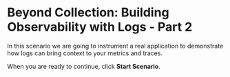 # Beyond Collection: Building Observability with Logs - Part 2

In this scenario we are going to instrument a real application to demonstrate how logs can bring context to your metrics and traces.

When you are ready to continue, click **Start Scenario**.
